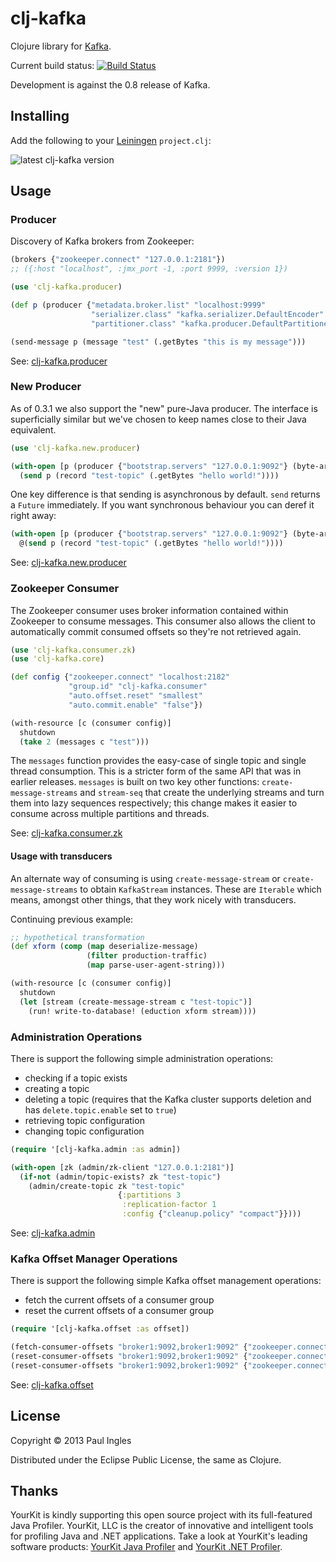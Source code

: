 # clj-kafka

Clojure library for [Kafka](https://kafka.apache.org).

Current build status: [![Build Status](https://travis-ci.org/pingles/clj-kafka.png)](https://travis-ci.org/pingles/clj-kafka)

Development is against the 0.8 release of Kafka.

## Installing

Add the following to your [Leiningen](http://github.com/technomancy/leiningen) `project.clj`:

![latest clj-kafka version](https://clojars.org/clj-kafka/latest-version.svg)

## Usage

### Producer

Discovery of Kafka brokers from Zookeeper:

```clj
(brokers {"zookeeper.connect" "127.0.0.1:2181"})
;; ({:host "localhost", :jmx_port -1, :port 9999, :version 1})
```

```clj
(use 'clj-kafka.producer)

(def p (producer {"metadata.broker.list" "localhost:9999"
                  "serializer.class" "kafka.serializer.DefaultEncoder"
                  "partitioner.class" "kafka.producer.DefaultPartitioner"}))

(send-message p (message "test" (.getBytes "this is my message")))
```

See: [clj-kafka.producer](https://pingles.github.io/clj-kafka/clj-kafka.producer.html)


### New Producer

As of 0.3.1 we also support the "new" pure-Java producer. The
interface is superficially similar but we've chosen to keep names
close to their Java equivalent.

```clj
(use 'clj-kafka.new.producer)

(with-open [p (producer {"bootstrap.servers" "127.0.0.1:9092"} (byte-array-serializer) (byte-array-serializer))]
  (send p (record "test-topic" (.getBytes "hello world!"))))
```

One key difference is that sending is asynchronous by default. `send`
returns a `Future` immediately. If you want synchronous behaviour
you can deref it right away:

```clj
(with-open [p (producer {"bootstrap.servers" "127.0.0.1:9092"} (byte-array-serializer) (byte-array-serializer))]
  @(send p (record "test-topic" (.getBytes "hello world!"))))
```

See: [clj-kafka.new.producer](https://pingles.github.io/clj-kafka/clj-kafka.new.producer.html)


### Zookeeper Consumer

The Zookeeper consumer uses broker information contained within
Zookeeper to consume messages. This consumer also allows the client to
automatically commit consumed offsets so they're not retrieved again.

```clj
(use 'clj-kafka.consumer.zk)
(use 'clj-kafka.core)

(def config {"zookeeper.connect" "localhost:2182"
             "group.id" "clj-kafka.consumer"
             "auto.offset.reset" "smallest"
             "auto.commit.enable" "false"})

(with-resource [c (consumer config)]
  shutdown
  (take 2 (messages c "test")))
```

The `messages` function provides the easy-case of single topic and single thread consumption. This
is a stricter form of the same API that was in earlier releases. `messages` is built on two key
other functions: `create-message-streams` and `stream-seq` that create the underlying streams and
turn them into lazy sequences respectively; this change makes it easier to consume across multiple
partitions and threads.

See: [clj-kafka.consumer.zk](https://pingles.github.io/clj-kafka/clj-kafka.consumer.zk.html)

#### Usage with transducers

An alternate way of consuming is using `create-message-stream` or
`create-message-streams` to obtain `KafkaStream` instances. These are
`Iterable` which means, amongst other things, that they work nicely
with transducers.

Continuing previous example:

```clj
;; hypothetical transformation
(def xform (comp (map deserialize-message)
                 (filter production-traffic)
                 (map parse-user-agent-string)))

(with-resource [c (consumer config)]
  shutdown
  (let [stream (create-message-stream c "test-topic")]
    (run! write-to-database! (eduction xform stream))))
```


### Administration Operations

There is support the following simple administration operations:

- checking if a topic exists
- creating a topic
- deleting a topic (requires that the Kafka cluster supports deletion
and has `delete.topic.enable` set to `true`)
- retrieving topic configuration
- changing topic configuration

```clj
(require '[clj-kafka.admin :as admin])

(with-open [zk (admin/zk-client "127.0.0.1:2181")]
  (if-not (admin/topic-exists? zk "test-topic")
    (admin/create-topic zk "test-topic"
                        {:partitions 3
                         :replication-factor 1
                         :config {"cleanup.policy" "compact"}})))
```

See: [clj-kafka.admin](https://pingles.github.io/clj-kafka/clj-kafka.admin.html)


### Kafka Offset Manager Operations

There is support the following simple Kafka offset management operations:

- fetch the current offsets of a consumer group
- reset the current offsets of a consumer group

```clj
(require '[clj-kafka.offset :as offset])

(fetch-consumer-offsets "broker1:9092,broker1:9092" {"zookeeper.connect" "zkhost:2182"} "my-topic" "my-consumer")
(reset-consumer-offsets "broker1:9092,broker1:9092" {"zookeeper.connect" "zkhost:2182"} "my-topic" "my-consumer" :earliest)
(reset-consumer-offsets "broker1:9092,broker1:9092" {"zookeeper.connect" "zkhost:2182"} "my-topic" "my-consumer" :latest)
```

See: [clj-kafka.offset](src/clj_kafka/offset.clj)


## License

Copyright &copy; 2013 Paul Ingles

Distributed under the Eclipse Public License, the same as Clojure.

## Thanks

YourKit is kindly supporting this open source project with its full-featured Java Profiler. YourKit, LLC is the creator of innovative and intelligent tools for profiling Java and .NET applications. Take a look at YourKit's leading software products:
[YourKit Java Profiler](http://www.yourkit.com/java/profiler/index.jsp) and
[YourKit .NET Profiler](http://www.yourkit.com/.net/profiler/index.jsp).
